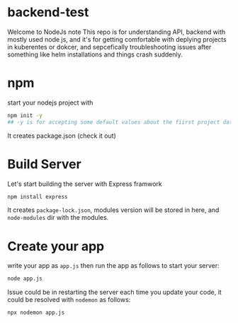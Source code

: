 # backend-test
Welcome to NodeJs note
This repo is for understanding API, backend with mostly used node js, and it's for getting comfortable with deplying projects in kuberentes or dokcer, and sepcefically troubleshooting issues after something like helm installations and things crash suddenly.

# npm
start your nodejs project with 
```bash
npm init -y
## -y is for accepting some default values about the fiirst project data
```
It creates package.json (check it out)

# Build Server
Let's start building the server with Express framwork
```bash
npm install express
```
It creates `package-lock.json`, modules version will be stored in here, and `node-modules` dir with the modules.

# Create your app
write your app as `app.js` 
then run the app as follows to start your server:
```bash
node app.js
```

Issue could be in restarting the server each time you update your code, it could be resolved with `nodemon` as follows:
```bash
npx nodemon app.js
```